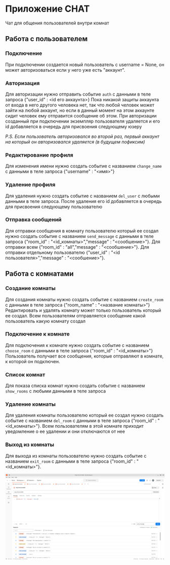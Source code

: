 # **Приложение CHAT**

Чат для общения пользователей внутри комнат

## Работа с пользователем

### Подключение
При подключении создается новый пользователь с username = None, он может авторизоваться если у него уже есть "аккаунт".

### Авторизация
Для авторизации нужно отправить событие `auth` с данными в теле запроса {"user_id" : <id его аккаунта>}
Пока никакой защиты аккаунта от входа в него другого человека нет, так что любой человек может зайти на любой аккаунт,
но если в данный момент на этом аккаунте сидит человек ему отправится сообщение об этом.
При авторизации созданный при подключении экземпляр пользователя удаляется и его id добавляется в очередь для присвоения следующему юзеру

_P.S. Если пользователь авторизовался во второй раз, первый аккаунт на который он авторизовался удаляется (в будущем пофиксим)_

### Редактирование профиля
Для изменения имени нужно создать событие с названием `change_name` с данными в теле запроса {"username" : "<имя>"}

### Удаление профиля
Для удаления нужно создать событие с названием `del_user` с любыми данными в теле запроса. После удаления его id 
добавляется в очередь для присвоения следующему пользователю

### Отправка сообщений
Для отправки сообщения в комнату пользователю который ее создал нужно создать событие с названием `send_message` с данными в теле запроса {"room_id" : "<id_комнаты>","message" : "<сообшение>"}.
Для отправки всем {"room_id" : "all","message" : "<сообшение>"}.
Для отправки отдельному пользователю {"user_id" : "<id пользователя>","message" : "<сообшение>"}.


## Работа с комнатами

### Создание комнаты
Для создания комнаты нужно создать событие с названием `create_room` с данными в теле запроса {"room_name" : "<название комнаты>"}
Редактировать и удалять комнату может только пользователь который ее создал.
Всем пользователям отправляется сообщение какой пользователь какую комнату создал


### Подключение к комнате
Для подключения к комнате нужно создать событие с названием `choose_room` с данными в теле запроса {"room_id" : "<id_комнаты>"}
Пользователь получает все сообщения, которые отправляют в комнате, к которой он подключен.

### Список комнат
Для показа списка комнат нужно создать событие с названием `show_rooms` с любыми данными в теле запроса

### Удаление комнаты
Для удаления комнаты пользователю который ее создал нужно создать событие с названием `del_room` с данными в теле запроса {"room_id" : "<id_комнаты>"}.
Всем пользователям в этой комнате приходит уведомление о ее удалении и они отключаются от нее

### Выход из комнаты
Для выхода из комнаты пользователю нужно создать событие с названием `exit_room` с данными в теле запроса {"room_id" : "<id_комнаты>"}.

![img.png](img.png)

